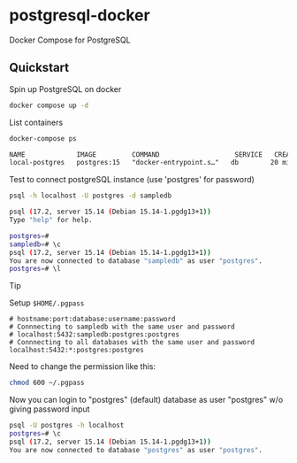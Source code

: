 # postgresql-docker
Docker Compose for PostgreSQL

## Quickstart

Spin up PostgreSQL on docker

```sh
docker compose up -d
```

List containers

```txt
docker-compose ps

NAME             IMAGE         COMMAND                   SERVICE   CREATED          STATUS          PORTS
local-postgres   postgres:15   "docker-entrypoint.s…"   db        20 minutes ago   Up 20 minutes   0.0.0.0:5432->5432/tcp, [::]:5432->5432/tcp
```

Test to connect postgreSQL instance (use 'postgres' for password)
```sh
psql -h localhost -U postgres -d sampledb

psql (17.2, server 15.14 (Debian 15.14-1.pgdg13+1))
Type "help" for help.

postgres=#
sampledb=# \c
psql (17.2, server 15.14 (Debian 15.14-1.pgdg13+1))
You are now connected to database "sampledb" as user "postgres".
postgres=# \l
```

> [!TIP]
> Setup `$HOME/.pgpass`
> 
> ```
> # hostname:port:database:username:password
> # Connnecting to sampledb with the same user and password
> # localhost:5432:sampledb:postgres:postgres
> # Connnecting to all databases with the same user and password
> localhost:5432:*:postgres:postgres
> ```
>
> Need to change the permission like this:
>
> ```sh
> chmod 600 ~/.pgpass
> ```
>
> Now you can login to "postgres" (default) database as user "postgres" w/o giving password input
>
> ```sh
> psql -U postgres -h localhost
> postgres=# \c
> psql (17.2, server 15.14 (Debian 15.14-1.pgdg13+1))
> You are now connected to database "postgres" as user "postgres".
> ```
